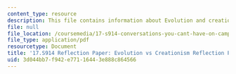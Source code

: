 ```yaml
---
content_type: resource
description: This file contains information about Evolution and creationism.
file: null
file_location: /coursemedia/17-s914-conversations-you-cant-have-on-campus-race-ethnicity-gender-and-identity-spring-2012/3d044bb7f942e77116443e888c864566_MIT17_S914S12_evol2.pdf
file_type: application/pdf
resourcetype: Document
title: '17.S914 Reflection Paper: Evolution vs Creationism Reflection Paper'
uid: 3d044bb7-f942-e771-1644-3e888c864566
---
```


